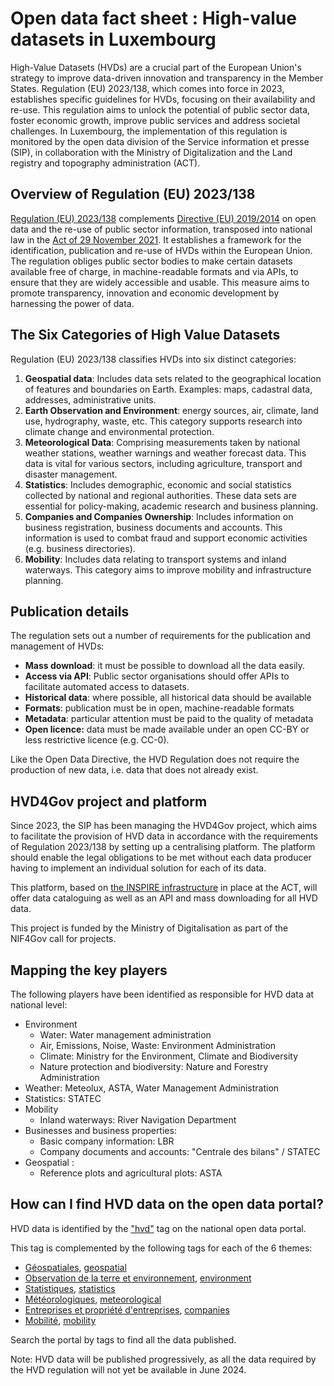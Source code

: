# Open data fact sheet : High-value datasets in Luxembourg

High-Value Datasets (HVDs) are a crucial part of the European Union's strategy to improve data-driven innovation and transparency in the Member States. Regulation (EU) 2023/138, which comes into force in 2023, establishes specific guidelines for HVDs, focusing on their availability and re-use. This regulation aims to unlock the potential of public sector data, foster economic growth, improve public services and address societal challenges. In Luxembourg, the implementation of this regulation is monitored by the open data division of the Service information et presse (SIP), in collaboration with the Ministry of Digitalization and the Land registry and topography administration (ACT).

## Overview of Regulation (EU) 2023/138

[Regulation (EU) 2023/138](https://eur-lex.europa.eu/legal-content/FR/TXT/HTML/?uri=CELEX:32023R0138&from=EN#d1e32-48-1) complements [Directive (EU) 2019/2014](https://eur-lex.europa.eu/eli/dir/2019/1024/oj) on open data and the re-use of public sector information, transposed into national law in the [Act of 29 November 2021](https://legilux.public.lu/eli/etat/leg/loi/2021/11/29/a836/jo). It establishes a framework for the identification, publication and re-use of HVDs within the European Union. The regulation obliges public sector bodies to make certain datasets available free of charge, in machine-readable formats and via APIs, to ensure that they are widely accessible and usable. This measure aims to promote transparency, innovation and economic development by harnessing the power of data.

## The Six Categories of High Value Datasets

Regulation (EU) 2023/138 classifies HVDs into six distinct categories:

1. **Geospatial data**: Includes data sets related to the geographical location of features and boundaries on Earth. Examples: maps, cadastral data, addresses, administrative units.
2. **Earth Observation and Environment**: energy sources, air, climate, land use, hydrography, waste, etc. This category supports research into climate change and environmental protection.
3. **Meteorological Data**: Comprising measurements taken by national weather stations, weather warnings and weather forecast data. This data is vital for various sectors, including agriculture, transport and disaster management.
4. **Statistics**: Includes demographic, economic and social statistics collected by national and regional authorities. These data sets are essential for policy-making, academic research and business planning.
5. **Companies and Companies Ownership**: Includes information on business registration, business documents and accounts. This information is used to combat fraud and support economic activities (e.g. business directories).
6. **Mobility**: Includes data relating to transport systems and inland waterways. This category aims to improve mobility and infrastructure planning.

## Publication details

The regulation sets out a number of requirements for the publication and management of HVDs:

- **Mass download**: it must be possible to download all the data easily.
- **Access via API**: Public sector organisations should offer APIs to facilitate automated access to datasets.
- **Historical data**: where possible, all historical data should be available
- **Formats**: publication must be in open, machine-readable formats
- **Metadata**: particular attention must be paid to the quality of metadata
- **Open licence:** data must be made available under an open CC-BY or less restrictive licence (e.g. CC-0).

Like the Open Data Directive, the HVD Regulation does not require the production of new data, i.e. data that does not already exist.

## HVD4Gov project and platform

Since 2023, the SIP has been managing the HVD4Gov project, which aims to facilitate the provision of HVD data in accordance with the requirements of Regulation 2023/138 by setting up a centralising platform. The platform should enable the legal obligations to be met without each data producer having to implement an individual solution for each of its data.

This platform, based on [the INSPIRE infrastructure](https://catalog.inspire.geoportail.lu/geonetwork/srv/eng/catalog.search#/home) in place at the ACT, will offer data cataloguing as well as an API and mass downloading for all HVD data.

This project is funded by the Ministry of Digitalisation as part of the NIF4Gov call for projects.

## Mapping the key players

The following players have been identified as responsible for HVD data at national level:

- Environment
  - Water: Water management administration
  - Air, Emissions, Noise, Waste: Environment Administration
  - Climate: Ministry for the Environment, Climate and Biodiversity
  - Nature protection and biodiversity: Nature and Forestry Administration
- Weather: Meteolux, ASTA, Water Management Administration
- Statistics: STATEC
- Mobility
  - Inland waterways: River Navigation Department
- Businesses and business properties:
  - Basic company information: LBR
  - Company documents and accounts: "Centrale des bilans" / STATEC
- Geospatial :
  - Reference plots and agricultural plots: ASTA

## How can I find HVD data on the open data portal?

HVD data is identified by the ["hvd"](https://data.public.lu/fr/datasets/?tag=hvd) tag on the national open data portal.

This tag is complemented by the following tags for each of the 6 themes:


- [Géospatiales](https://data.public.lu/fr/datasets/?tag=geospatiales), [geospatial](https://data.public.lu/en/datasets/?tag=geospatial)
- [Observation de la terre et environnement](https://data.public.lu/fr/datasets/?tag=observation-de-la-terre-et-environnement), [environment](https://data.public.lu/en/datasets/?tag=environment)
- [Statistiques](https://data.public.lu/fr/datasets/?tag=statistiques), [statistics](https://data.public.lu/en/datasets/?tag=statistics)
- [Météorologiques](https://data.public.lu/fr/datasets/?tag=meteorologiques), [meteorological](https://data.public.lu/en/datasets/?tag=meteorological)
- [Entreprises et propriété d'entreprises](https://data.public.lu/fr/datasets/?tag=entreprises-et-propriete-dentreprises), [companies](https://data.public.lu/en/datasets/?tag=companies)
- [Mobilité](https://data.public.lu/fr/datasets/?tag=mobilite), [mobility](https://data.public.lu/en/datasets/?tag=mobility)

Search the portal by tags to find all the data published.

Note: HVD data will be published progressively, as all the data required by the HVD regulation will not yet be available in June 2024.
